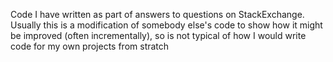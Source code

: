 Code I have written as part of answers to questions on StackExchange.  Usually
this is a modification of somebody else's code to show how it might be improved
(often incrementally), so is not typical of how I would write code for my own
projects from stratch
